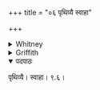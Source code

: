 +++
title = "०६ पृथिव्यै स्वाहा"

+++

<details><summary>Whitney</summary>

### Translation
6. To earth hail!

### Notes
⌊The invocations of vss. 4-6 are those of 1-3 with changed order.⌋
</details>

<details><summary>Griffith</summary>

All hail to Eartht!
</details>

<details open><summary>पदपाठः</summary>

पृथिव्यै। स्वाहा। ९.६।
</details>
